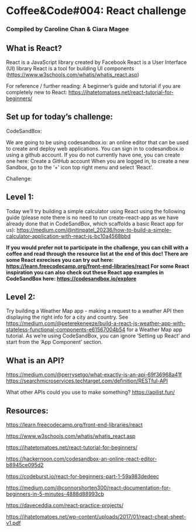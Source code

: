  # Coffee&amp;Code#004: React challenge
 ### Compiled by Caroline Chan & Ciara Magee
 
## What is React?

React is a JavaScript library created by Facebook
React is a User Interface (UI) library
React is a tool for building UI components
(https://www.w3schools.com/whatis/whatis_react.asp)

For reference / further reading: A beginner’s guide and tutorial if you are completely new to React: https://ihatetomatoes.net/react-tutorial-for-beginners/

## Set up for today’s challenge:

CodeSandBox:

We are going to be using codesandbox.io: an online editor that can be used to create and deploy web applications. 
You can sign in to codesandbox.io using a github account. If you do not currently have one, you can create one here: Create a GitHub account
When you are logged in, to create a new Sandbox, go to the ‘+’ icon top right menu and select ‘React’.

Challenge:

## Level 1:

Today we’ll try building a simple calculator using React using the following guide (please note there is no need to run create-react-app as we have already done that in CodeSandBox, which scaffolds a basic React app for us):
https://medium.com/@nitinpatel_20236/how-to-build-a-simple-calculator-application-with-react-js-bc10a4568bbd

**If you would prefer not to participate in the challenge, you can chill with a coffee and read through the resource list at the end of this doc! There are some React exrecises you can try out here: https://learn.freecodecamp.org/front-end-libraries/react For some React inspiration you can also check out these React app examples in CodeSandBox here: https://codesandbox.io/explore**


## Level 2:

Try building a Weather Map app - making a request to a weather API then displaying the right info for a city and country. See https://medium.com/@peterekeneeze/build-a-react-js-weather-app-with-stateless-functional-components-e61567004b54 for a Weather Map app tutorial. As we’re using CodeSandBox, you can ignore ‘Setting up React’ and start from the ‘App Component’ section.

## What is an API? 

https://medium.com/@perrysetgo/what-exactly-is-an-api-69f36968a41f
https://searchmicroservices.techtarget.com/definition/RESTful-API

What other APIs could you use to make something? https://apilist.fun/ 


## Resources:

https://learn.freecodecamp.org/front-end-libraries/react

https://www.w3schools.com/whatis/whatis_react.asp

https://ihatetomatoes.net/react-tutorial-for-beginners/

https://hackernoon.com/codesandbox-an-online-react-editor-b8945ce095d2

https://codeburst.io/react-for-beginners-part-1-59a983dedeec

https://medium.com/@connorshorten300/react-documentation-for-beginners-in-5-minutes-4888d88993cb

https://daveceddia.com/react-practice-projects/

https://ihatetomatoes.net/wp-content/uploads/2017/01/react-cheat-sheet-v1.pdf





